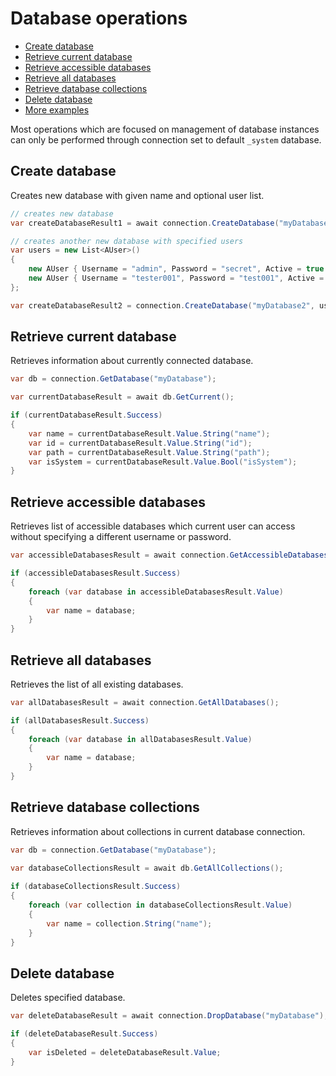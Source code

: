 # Database operations

- [Create database](#create-database)
- [Retrieve current database](#retrieve-current-database)
- [Retrieve accessible databases](#retrieve-accessible-databases)
- [Retrieve all databases](#retrieve-all-databases)
- [Retrieve database collections](#retrieve-database-collections)
- [Delete database](#delete-database)
- [More examples](#more-examples)

Most operations which are focused on management of database instances can only be performed through connection set to default `_system` database.

## Create database

Creates new database with given name and optional user list.

```csharp
// creates new database
var createDatabaseResult1 = await connection.CreateDatabase("myDatabase1");

// creates another new database with specified users
var users = new List<AUser>()
{
    new AUser { Username = "admin", Password = "secret", Active = true },
    new AUser { Username = "tester001", Password = "test001", Active = false } 
};

var createDatabaseResult2 = connection.CreateDatabase("myDatabase2", users), 
```

## Retrieve current database

Retrieves information about currently connected database.

```csharp
var db = connection.GetDatabase("myDatabase");

var currentDatabaseResult = await db.GetCurrent();

if (currentDatabaseResult.Success)
{
    var name = currentDatabaseResult.Value.String("name");
    var id = currentDatabaseResult.Value.String("id");
    var path = currentDatabaseResult.Value.String("path");
    var isSystem = currentDatabaseResult.Value.Bool("isSystem");
}
```

## Retrieve accessible databases

Retrieves list of accessible databases which current user can access without specifying a different username or password.

```csharp
var accessibleDatabasesResult = await connection.GetAccessibleDatabases();

if (accessibleDatabasesResult.Success)
{
    foreach (var database in accessibleDatabasesResult.Value)
    {
        var name = database;
    }
}
```

## Retrieve all databases

Retrieves the list of all existing databases.

```csharp
var allDatabasesResult = await connection.GetAllDatabases();

if (allDatabasesResult.Success)
{
    foreach (var database in allDatabasesResult.Value)
    {
        var name = database;
    }
}
```

## Retrieve database collections

Retrieves information about collections in current database connection.

```csharp
var db = connection.GetDatabase("myDatabase");

var databaseCollectionsResult = await db.GetAllCollections();
    
if (databaseCollectionsResult.Success)
{
    foreach (var collection in databaseCollectionsResult.Value)
    {
        var name = collection.String("name");
    }
}
```

## Delete database

Deletes specified database.

```csharp
var deleteDatabaseResult = await connection.DropDatabase("myDatabase");

if (deleteDatabaseResult.Success)
{
    var isDeleted = deleteDatabaseResult.Value;
}
```